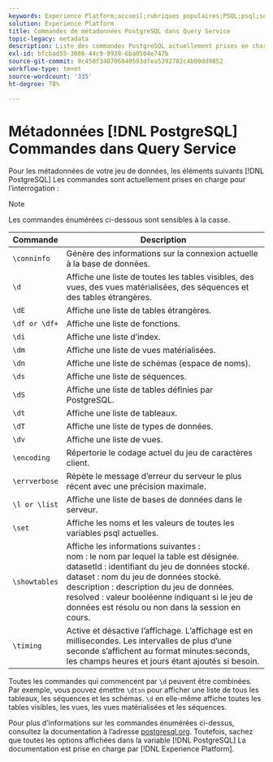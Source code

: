 ```yaml
---
keywords: Experience Platform;accueil;rubriques populaires;PSQL;psql;service de requête;service de requête;métadonnées;commandes;commandes de métadonnées;
solution: Experience Platform
title: Commandes de métadonnées PostgreSQL dans Query Service
topic-legacy: metadata
description: Liste des commandes PostgreSQL actuellement prises en charge pour interroger des métadonnées dans Adobe Experience Platform Query Service.
exl-id: bfcbad55-3086-44c9-9938-6ba0504e747b
source-git-commit: 9c450f340706040593dfea5292702c4b00dd9852
workflow-type: tm+mt
source-wordcount: '335'
ht-degree: 78%

---
```


# Métadonnées [!DNL PostgreSQL] Commandes dans Query Service

Pour les métadonnées de votre jeu de données, les éléments suivants [!DNL PostgreSQL] Les commandes sont actuellement prises en charge pour l’interrogation :

>[!NOTE]
>
>Les commandes énumérées ci-dessous sont sensibles à la casse.

| Commande | Description |
|------- | ------------|
| `\conninfo` | Génère des informations sur la connexion actuelle à la base de données. |
| `\d` | Affiche une liste de toutes les tables visibles, des vues, des vues matérialisées, des séquences et des tables étrangères. |
| `\dE` | Affiche une liste de tables étrangères. |
| `\df or \df+` | Affiche une liste de fonctions. |
| `\di` | Affiche une liste d’index. |
| `\dm` | Affiche une liste de vues matérialisées. |
| `\dn` | Affiche une liste de schémas (espace de noms). |
| `\ds` | Affiche une liste de séquences. |
| `\dS` | Affiche une liste de tables définies par PostgreSQL. |
| `\dt` | Affiche une liste de tableaux. |
| `\dT` | Affiche une liste de types de données. |
| `\dv` | Affiche une liste de vues. |
| `\encoding` | Répertorie le codage actuel du jeu de caractères client. |
| `\errverbose` | Répète le message d’erreur du serveur le plus récent avec une précision maximale. |
| `\l or \list` | Affiche une liste de bases de données dans le serveur. |
| `\set` | Affiche les noms et les valeurs de toutes les variables psql actuelles. |
| `\showtables` | Affiche les informations suivantes : <br>nom : le nom par lequel la table est désignée.<br>datasetId : identifiant du jeu de données stocké.<br>dataset : nom du jeu de données stocké.<br>description : description du jeu de données.<br>resolved : valeur booléenne indiquant si le jeu de données est résolu ou non dans la session en cours. |
| `\timing` | Active et désactive l’affichage. L’affichage est en millisecondes. Les intervalles de plus d’une seconde s’affichent au format minutes:seconds, les champs heures et jours étant ajoutés si besoin. |

Toutes les commandes qui commencent par `\d` peuvent être combinées. Par exemple, vous pouvez émettre `\dtsn` pour afficher une liste de tous les tableaux, les séquences et les schémas. `\d` en elle-même affiche toutes les tables visibles, les vues, les vues matérialisées et les séquences.

Pour plus d’informations sur les commandes énumérées ci-dessus, consultez la documentation à l’adresse [postgresql.org](https://www.postgresql.org/docs/10/app-psql.html). Toutefois, sachez que toutes les options affichées dans la variable [!DNL PostgreSQL] La documentation est prise en charge par [!DNL Experience Platform].
